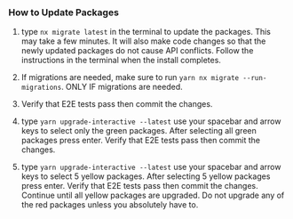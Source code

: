 ### How to Update Packages

1. type `nx migrate latest` in the terminal to update the packages. This may take a few minutes. It will also make code changes so that the newly updated packages do not cause API conflicts. Follow the instructions in the terminal when the install completes.

2. If migrations are needed, make sure to run `yarn nx migrate --run-migrations`. ONLY IF migrations are needed.

3. Verify that E2E tests pass then commit the changes.

4. type `yarn upgrade-interactive --latest` use your spacebar and arrow keys to select only the green packages. After selecting all green packages press enter. Verify that E2E tests pass then commit the changes.

5. type `yarn upgrade-interactive --latest` use your spacebar and arrow keys to select 5 yellow packages. After selecting 5 yellow packages press enter. Verify that E2E tests pass then commit the changes. Continue until all yellow packages are upgraded. Do not upgrade any of the red packages unless you absolutely have to.
